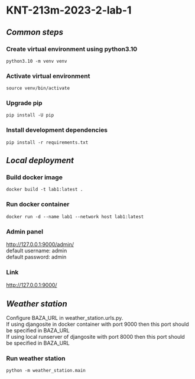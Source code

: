 # KNT-213m-2023-2-lab-1

## _Common steps_

### Create virtual environment using python3.10

```
python3.10 -m venv venv
```

### Activate virtual environment

```
source venv/bin/activate
```

### Upgrade pip

```
pip install -U pip
```

### Install development dependencies

```
pip install -r requirements.txt
```

## _Local deployment_

### Build docker image

```
docker build -t lab1:latest .
```

### Run docker container

```
docker run -d --name lab1 --network host lab1:latest
```

### Admin panel

http://127.0.0.1:9000/admin/ <br>
default username: admin <br>
default password: admin

### Link

http://127.0.0.1:9000/

## _Weather station_

Configure BAZA_URL in weather_station.urls.py. <br>
If using djangosite in docker container with port 9000 then this port should be specified in BAZA_URL<br>
If using local runserver of djangosite with port 8000 then this port should be specified in BAZA_URL<br>

### Run weather station

```
python -m weather_station.main
```
